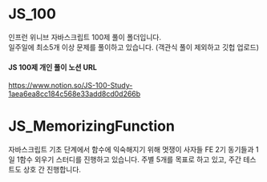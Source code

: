 # JS_100
인프런 위니브 자바스크립트 100제 풀이 폴더입니다. <br>
일주일에 최소5개 이상 문제를 풀이하고 있습니다.
(객관식 풀이 제외하고 깃헙 업로드)
#### JS 100제 개인 풀이 노션 URL 
https://www.notion.so/JS-100-Study-1aea6ea8cc184c568e33add8cd0d266b


# JS_MemorizingFunction
자바스크립트 기초 단계에서 함수에 익숙해지기 위해
멋쟁이 사자들 FE 2기 동기들과 1일 1함수 외우기 스터디를 진행하고 있습니다. 
주별 5개를 목표로 하고 있고, 주간 테스트도 상호 간 진행합니다. 
